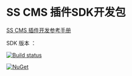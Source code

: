 ﻿# SS CMS 插件SDK开发包

[SS CMS 插件开发参考手册](https://www.siteserver.cn/docs/plugins)

SDK 版本 ：

[![Build status](https://ci.appveyor.com/api/projects/status/dv89ciqao5u9fjgv/branch/master?svg=true)](https://ci.appveyor.com/project/starlying/siteserver-plugin/branch/master)

[![NuGet](https://img.shields.io/nuget/v/SSCMS.svg)](https://www.nuget.org/packages/SSCMS)

